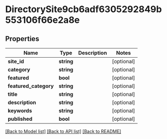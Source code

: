 # DirectorySite9cb6adf6305292849b553106f66e2a8e

## Properties
Name | Type | Description | Notes
------------ | ------------- | ------------- | -------------
**site_id** | **string** |  | [optional] 
**category** | **string** |  | [optional] 
**featured** | **bool** |  | [optional] 
**featured_category** | **string** |  | [optional] 
**title** | **string** |  | [optional] 
**description** | **string** |  | [optional] 
**keywords** | **string** |  | [optional] 
**published** | **bool** |  | [optional] 

[[Back to Model list]](../../README.md#documentation-for-models) [[Back to API list]](../../README.md#documentation-for-api-endpoints) [[Back to README]](../../README.md)

